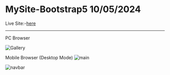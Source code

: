 # MySite-Bootstrap5 10/05/2024

Live Site:-[here](https://matthews-world.netlify.app/)

---

PC Browser 

![Gallery](https://github.com/MatthewDelong/MySite-Bootstrap5/assets/1036327/440e0871-0e99-410a-9931-20a13f4041f0)


Mobile Browser  (Desktop Mode)
![main](https://github.com/MatthewDelong/MySite-Bootstrap5/assets/1036327/4b767fa4-08ba-47e5-b814-6fad23d2e97d)

![navbar](https://github.com/MatthewDelong/MySite-Bootstrap5/assets/1036327/76f05a32-bd7e-4e39-8537-717dfb8323d0)





